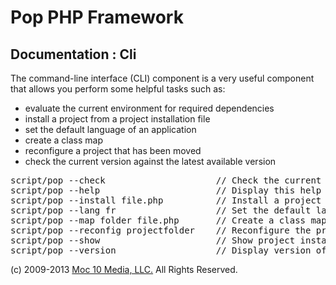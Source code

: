 Pop PHP Framework
=================

Documentation : Cli
-------------------

The command-line interface (CLI) component is a very useful component that allows you perform some helpful tasks such as:

* evaluate the current environment for required dependencies</li>
* install a project from a project installation file</li>
* set the default language of an application</li>
* create a class map</li>
* reconfigure a project that has been moved</li>
* check the current version against the latest available version</li>

<pre>
script/pop --check                     // Check the current configuration for required dependencies
script/pop --help                      // Display this help
script/pop --install file.php          // Install a project based on the install file specified
script/pop --lang fr                   // Set the default language for the project
script/pop --map folder file.php       // Create a class map file from the source folder and save to the output file
script/pop --reconfig projectfolder    // Reconfigure the project based on the new location of the project
script/pop --show                      // Show project install instructions
script/pop --version                   // Display version of Pop PHP Framework and latest available
</pre>

(c) 2009-2013 [Moc 10 Media, LLC.](http://www.moc10media.com) All Rights Reserved.
